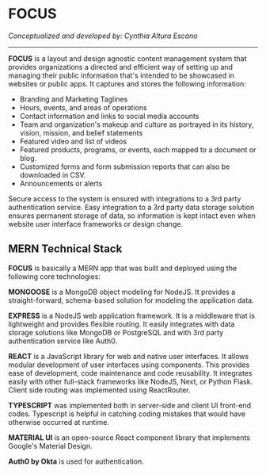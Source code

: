 # FOCUS
*Conceptualized and developed by: Cynthia Altura Escano*

***

**FOCUS** is a layout and design agnostic content management system that provides organizations a directed and efficient way of setting up and managing their public information that's intended to be showcased in websites or public apps. It captures and stores the following information:

- Branding and Marketing Taglines
- Hours, events, and areas of operations
- Contact information and links to social media accounts
- Team and organization's makeup and culture as portrayed in its history, vision, mission, and belief statements
- Featured video and list of videos
- Featured products, programs, or events, each mapped to a document or blog.
- Customized forms and form submission reports that can also be downloaded in CSV.
- Announcements or alerts

Secure access to the system is ensured with integrations to a 3rd party authentication service. Easy integration to a 3rd party data storage solution ensures permanent storage of data, so information is kept intact even when website user interface frameworks or design change.

## MERN Technical Stack

**FOCUS** is basically a MERN app that was built and deployed using the following core technologies:

**MONGOOSE** is a MongoDB object modeling for NodeJS. It provides a straight-forward, schema-based solution for modeling the application data.

**EXPRESS** is a NodeJS web application framework. It is a middleware that is lightweight and provides flexible routing. It easily integrates with data storage solutions like MongoDB or PostgreSQL and with 3rd party authentication service like Auth0.

**REACT** is a JavaScript library for web and native user interfaces. It allows modular development of user interfaces using components. This provides ease of development, code maintenance and code reusability. It integrates easily with other full-stack frameworks like NodeJS, Next, or Python Flask. Client side routing was implemented using ReactRouter.

**TYPESCRIPT** was implemented both in server-side and client UI front-end codes. Typescript is helpful in catching coding mistakes that would have otherwise occurred at runtime.

**MATERIAL UI** is an open-source React component library that implements Google's Material Design.

**Auth0 by Okta** is used for authentication.
